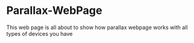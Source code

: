 # Parallax-WebPage
This web page is all about to show how parallax webpage works with all types of devices you have
